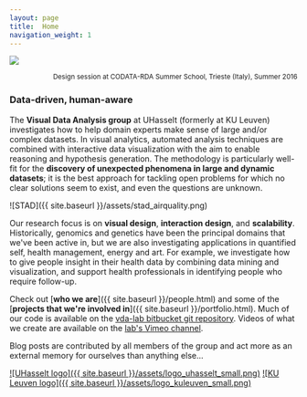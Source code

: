 ```yaml
---
layout: page
title:  Home
navigation_weight: 1
---
```

<img src="{{site.baseurl}}/assets/datatrieste.jpg"/>
<p align="right"><small>Design session at CODATA-RDA Summer School, Trieste (Italy), Summer 2016</small></p>

### Data-driven, human-aware

<!-- <img style="float: left;" width="100" style="float:left; margin: 0px 10px 10px 0px;" src="{{ site.baseurl }}/assets/vda-lab_logo.png"> -->
The **Visual Data Analysis group** at UHasselt (formerly at KU Leuven) investigates how to help domain experts make sense of large and/or complex datasets. In visual analytics, automated analysis techniques are combined with interactive data visualization with the aim to enable reasoning and hypothesis generation. The methodology is particularly well-fit for the **discovery of unexpected phenomena in large and dynamic datasets**; it is the best approach for tackling open problems for which no clear solutions seem to exist, and even the questions are unknown.

![STAD]({{ site.baseurl }}/assets/stad_airquality.png)

Our research focus is on **visual design**, **interaction design**, and **scalability**. Historically, genomics and genetics have been the principal domains that we've been active in, but we are also investigating applications in quantified self, health management, energy and art. For example, we investigate how to give people insight in their health data by combining data mining and visualization, and support health professionals in identifying people who require follow-up.

Check out [**who we are**]({{ site.baseurl }}/people.html) and some of the [**projects that we're involved in**]({{ site.baseurl }}/portfolio.html). Much of our code is available on the [vda-lab bitbucket git repository](http://bitbucket.org/vda-lab). Videos of what we create are available on the [lab's Vimeo channel](https://vimeo.com/channels/879988).

Blog posts are contributed by all members of the group and act more as an external memory for ourselves than anything else...

[![UHasselt logo]({{ site.baseurl }}/assets/logo_uhasselt_small.png)](http://www.uhasselt.be)
[![KU Leuven logo]({{ site.baseurl }}/assets/logo_kuleuven_small.png)](http://www.kuleuven.be)
